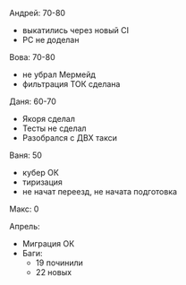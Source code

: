 Андрей: 70-80
- выкатились через новый CI
- PC не доделан

Вова: 70-80
- не убрал Мермейд
- фильтрация ТОК сделана

Даня: 60-70
- Якоря сделал
- Тесты не сделал
- Разобрался с ДВХ такси

Ваня: 50
- кубер ОК
- тиризация
- не начат переезд, не начата подготовка

Макс: 0






Апрель:
- Миграция ОК
- Баги:
  - 19 починили
  - 22 новых

  


